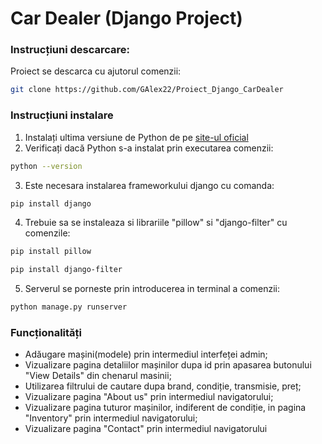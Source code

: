 # Car Dealer (Django Project)

### Instrucțiuni descarcare:
Proiect se descarca cu ajutorul comenzii:
```sh
git clone https://github.com/GAlex22/Proiect_Django_CarDealer
```

### Instrucțiuni instalare

1. Instalați ultima versiune de Python de pe [site-ul oficial](https://www.python.org/)
2. Verificați dacă Python s-a instalat prin executarea comenzii:


```sh
python --version
```
3. Este necesara instalarea frameworkului django cu comanda:
```sh
pip install django
```
4. Trebuie sa se instaleaza si librariile "pillow" si "django-filter" cu comenzile:
```sh
pip install pillow
```
```sh
pip install django-filter
```
5. Serverul se porneste prin introducerea in terminal a comenzii:
```sh
python manage.py runserver
```
### Funcționalități
- Adăugare mașini(modele) prin intermediul interfeței admin;
- Vizualizare pagina detaliilor mașinilor dupa id prin apasarea butonului "View Details" din chenarul masinii;
- Utilizarea filtrului de cautare dupa brand, condiție, transmisie, preț;
- Vizualizare pagina "About us" prin intermediul navigatorului;
- Vizualizare pagina tuturor mașinilor, indiferent de condiție, in pagina "Inventory" prin intermediul navigatorului;
- Vizualizare pagina "Contact" prin intermediul navigatorului
